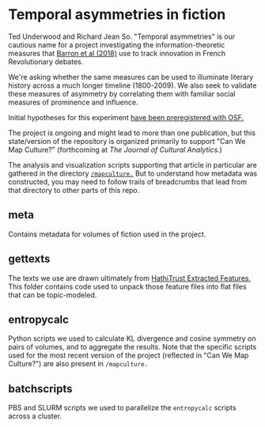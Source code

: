 Temporal asymmetries in fiction
================================

Ted Underwood and Richard Jean So. "Temporal asymmetries" is our cautious name for a project investigating the information-theoretic measures that [Barron et al (2018)](http://www.pnas.org/content/early/2018/04/16/1717729115) use to track innovation in French Revolutionary debates.

We're asking whether the same measures can be used to illuminate literary history across a much longer timeline (1800-2009). We also seek to validate these measures of asymmetry by correlating them with familiar social measures of prominence and influence.

Initial hypotheses for this experiment [have been preregistered with OSF.](https://osf.io/zuq9a/register/5771ca429ad5a1020de2872e)

The project is ongoing and might lead to more than one publication, but this state/version of the repository is organized primarily to support "Can We Map Culture?" (forthcoming at *The Journal of Cultural Analytics.*)

The analysis and visualization scripts supporting that article in particular are gathered in the directory [```/mapculture.```](https://github.com/tedunderwood/asymmetry/tree/master/mapculture) But to understand how metadata was constructed, you may need to follow trails of breadcrumbs that lead from that directory to other parts of this repo.

meta
----

Contains metadata for volumes of fiction used in the project.

gettexts
--------

The texts we use are drawn ultimately from [HathiTrust Extracted Features.](https://wiki.htrc.illinois.edu/display/COM/Extracted+Features+Dataset) This folder contains code used to unpack those feature files into flat files that can be topic-modeled.

entropycalc
-----------

Python scripts we used to calculate KL divergence and cosine symmetry on pairs of volumes, and to aggregate the results. Note that the specific scripts used for the most recent version of the project (reflected in "Can We Map Culture?") are also present in ```/mapculture.```

batchscripts
------------
PBS and SLURM scripts we used to parallelize the ```entropycalc``` scripts across a cluster.
